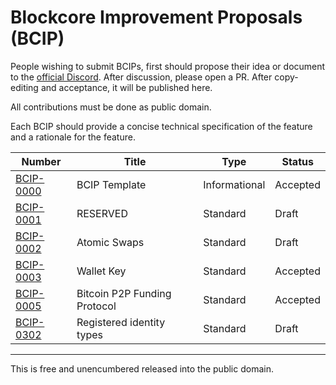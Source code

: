 # Blockcore Improvement Proposals (BCIP)

People wishing to submit BCIPs, first should propose their idea or document to the [official Discord](https://www.blockcore.net/discord). After discussion, please open a PR. After copy-editing and acceptance, it will be published here.

All contributions must be done as public domain.

Each BCIP should provide a concise technical specification of the feature and a rationale for the feature.

| Number                    | Title                        | Type          | Status   |
| ------------------------- | ---------------------------- | ------------- | -------- |
| [BCIP-0000](bcip-0000.md) | BCIP Template                | Informational | Accepted |
| [BCIP-0001](bcip-0001.md) | RESERVED                     | Standard      | Draft    |
| [BCIP-0002](bcip-0002.md) | Atomic Swaps                 | Standard      | Draft    |
| [BCIP-0003](bcip-0003.md) | Wallet Key                   | Standard      | Accepted |
| [BCIP-0005](bcip-0005.md) | Bitcoin P2P Funding Protocol | Standard      | Accepted |
| [BCIP-0302](bcip-0302.md) | Registered identity types    | Standard      | Draft    |

---

This is free and unencumbered released into the public domain.
